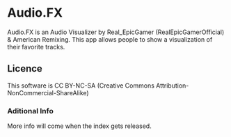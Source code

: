 # Audio.FX
Audio.FX is an Audio Visualizer by Real_EpicGamer (RealEpicGamerOfficial) &amp; American Remixing. This app allows people to show a visualization of their favorite tracks.

## Licence
This software is CC BY-NC-SA (Creative Commons Attribution-NonCommercial-ShareAlike)

### Aditional Info
More info will come when the index gets released.
